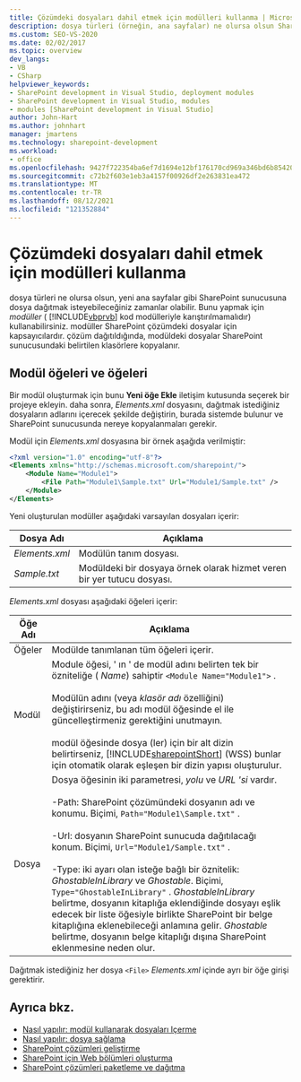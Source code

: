 ```yaml
---
title: Çözümdeki dosyaları dahil etmek için modülleri kullanma | Microsoft Docs
description: dosya türleri (örneğin, ana sayfalar) ne olursa olsun SharePoint sunucusuna dosya dağıtmak için bir SharePoint çözümündeki dosyalar için modüller veya kapsayıcılar kullanın.
ms.custom: SEO-VS-2020
ms.date: 02/02/2017
ms.topic: overview
dev_langs:
- VB
- CSharp
helpviewer_keywords:
- SharePoint development in Visual Studio, deployment modules
- SharePoint development in Visual Studio, modules
- modules [SharePoint development in Visual Studio]
author: John-Hart
ms.author: johnhart
manager: jmartens
ms.technology: sharepoint-development
ms.workload:
- office
ms.openlocfilehash: 9427f722354ba6ef7d1694e12bf176170cd969a346bd6b85420845a2ec0a410f
ms.sourcegitcommit: c72b2f603e1eb3a4157f00926df2e263831ea472
ms.translationtype: MT
ms.contentlocale: tr-TR
ms.lasthandoff: 08/12/2021
ms.locfileid: "121352884"
---
```

# <a name="use-modules-to-include-files-in-the-solution"></a>Çözümdeki dosyaları dahil etmek için modülleri kullanma
  dosya türleri ne olursa olsun, yeni ana sayfalar gibi SharePoint sunucusuna dosya dağıtmak isteyebileceğiniz zamanlar olabilir. Bunu yapmak için *modüller* ( [!INCLUDE[vbprvb](../sharepoint/includes/vbprvb-md.md)] kod modülleriyle karıştırılmamalıdır) kullanabilirsiniz. modüller SharePoint çözümdeki dosyalar için kapsayıcılardır. çözüm dağıtıldığında, modüldeki dosyalar SharePoint sunucusundaki belirtilen klasörlere kopyalanır.

## <a name="module-items-and-elements"></a>Modül öğeleri ve öğeleri
 Bir modül oluşturmak için bunu **Yeni öğe Ekle** iletişim kutusunda seçerek bir projeye ekleyin. daha sonra, *Elements.xml* dosyasını, dağıtmak istediğiniz dosyaların adlarını içerecek şekilde değiştirin, burada sistemde bulunur ve SharePoint sunucusunda nereye kopyalanmaları gerekir.

 Modül için *Elements.xml* dosyasına bir örnek aşağıda verilmiştir:

```xml
<?xml version="1.0" encoding="utf-8"?>
<Elements xmlns="http://schemas.microsoft.com/sharepoint/">
    <Module Name="Module1">
        <File Path="Module1\Sample.txt" Url="Module1/Sample.txt" />
    </Module>
</Elements>

```

 Yeni oluşturulan modüller aşağıdaki varsayılan dosyaları içerir:

|Dosya Adı|Açıklama|
|---------------|-----------------|
|*Elements.xml*|Modülün tanım dosyası.|
|*Sample.txt*|Modüldeki bir dosyaya örnek olarak hizmet veren bir yer tutucu dosyası.|

 *Elements.xml* dosyası aşağıdaki öğeleri içerir:

|Öğe Adı|Açıklama|
|------------------|-----------------|
|Öğeler|Modülde tanımlanan tüm öğeleri içerir.|
|Modül|Module öğesi, ' ın ' de modül adını belirten tek bir özniteliğe ( *Name*) sahiptir `<Module Name="Module1">` .<br /><br /> Modülün adını (veya *klasör adı* özelliğini) değiştirirseniz, bu adı modül öğesinde el ile güncelleştirmeniz gerektiğini unutmayın.<br /><br /> modül öğesinde dosya (ler) için bir alt dizin belirtirseniz, [!INCLUDE[sharepointShort](../sharepoint/includes/sharepointshort-md.md)] (WSS) bunlar için otomatik olarak eşleşen bir dizin yapısı oluşturulur.|
|Dosya|Dosya öğesinin iki parametresi, *yolu* ve *URL 'si* vardır.<br /><br /> -Path: SharePoint çözümündeki dosyanın adı ve konumu. Biçimi, `Path="Module1\Sample.txt"` .<br /><br /> -Url: dosyanın SharePoint sunucuda dağıtılacağı konum. Biçimi, `Url="Module1/Sample.txt"` .<br /><br /> -Type: iki ayarı olan isteğe bağlı bir öznitelik: *GhostableInLibrary* ve *Ghostable*. Biçimi, `Type="GhostableInLibrary"` . *GhostableInLibrary* belirtme, dosyanın kitaplığa eklendiğinde dosyayı eşlik edecek bir liste öğesiyle birlikte SharePoint bir belge kitaplığına eklenebileceği anlamına gelir. *Ghostable* belirtme, dosyanın belge kitaplığı dışına SharePoint eklenmesine neden olur.|

 Dağıtmak istediğiniz her dosya `<File>` *Elements.xml* içinde ayrı bir öğe girişi gerektirir.

## <a name="see-also"></a>Ayrıca bkz.
- [Nasıl yapılır: modül kullanarak dosyaları Içerme](../sharepoint/how-to-include-files-by-using-a-module.md)
- [Nasıl yapılır: dosya sağlama](/previous-versions/office/developer/sharepoint-2010/ms441170(v=office.14))
- [SharePoint çözümleri geliştirme](../sharepoint/developing-sharepoint-solutions.md)
- [SharePoint için Web bölümleri oluşturma](../sharepoint/creating-web-parts-for-sharepoint.md)
- [SharePoint çözümleri paketleme ve dağıtma](../sharepoint/packaging-and-deploying-sharepoint-solutions.md)
